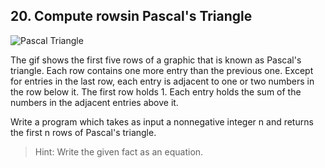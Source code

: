 ## 20. Compute rowsin Pascal's Triangle

![Pascal Triangle](https://upload.wikimedia.org/wikipedia/commons/0/0d/PascalTriangleAnimated2.gif)

The gif shows the first five rows of a graphic that is known as Pascal's triangle. Each row contains one more entry than the previous one. Except for entries in the last row, each entry is adjacent to one or two numbers in the row below it. The first row holds 1. Each entry holds the sum of the numbers in the adjacent entries above it.

Write a program which takes as input a nonnegative integer n and returns the first n rows of Pascal's triangle.

>Hint: Write the given fact as an equation.